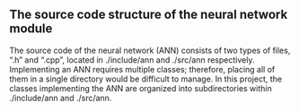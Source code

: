 
## The source code structure of the neural network module
The source code of the neural network (ANN) consists of two types of files, “.h” and “.cpp”, located in ./include/ann and ./src/ann respectively. Implementing an ANN requires multiple classes; therefore, placing all of them in a single directory would be difficult to manage. In this project, the classes implementing the ANN are organized into subdirectories within ./include/ann and ./src/ann.


